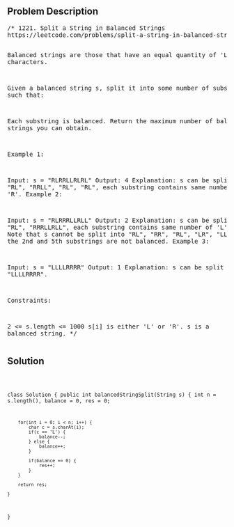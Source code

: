 <!--
<style>
  body { font-family: Arial, sans-serif; }
  .container { max-width: 100%; margin: auto; padding: 20px; }
  .comment-block { background-color: #f9f9f9; padding: 10px; border-left: 5px solid #ccc; max-width: 50%; margin: auto; word-wrap: break-word; white-space: pre-wrap; }
  .code-block { background-color: #f4f4f4; padding: 10px; border: 1px solid #ddd; }
</style>
-->

<div class='container'>
<h2>Problem Description</h2>
<div class='comment-block'>
<pre>
/* 1221. Split a String in Balanced Strings
https://leetcode.com/problems/split-a-string-in-balanced-strings/

Balanced strings are those that have an equal quantity of 'L' and 'R' characters.

Given a balanced string s, split it into some number of substrings such that:

Each substring is balanced.
Return the maximum number of balanced strings you can obtain.

 

Example 1:

Input: s = "RLRRLLRLRL"
Output: 4
Explanation: s can be split into "RL", "RRLL", "RL", "RL", each substring contains 
same number of 'L' and 'R'.
Example 2:

Input: s = "RLRRRLLRLL"
Output: 2
Explanation: s can be split into "RL", "RRRLLRLL", each substring contains same 
number of 'L' and 'R'.
Note that s cannot be split into "RL", "RR", "RL", "LR", "LL", because the 2nd 
and 5th substrings are not balanced.
Example 3:

Input: s = "LLLLRRRR"
Output: 1
Explanation: s can be split into "LLLLRRRR".
 

Constraints:

2 <= s.length <= 1000
s[i] is either 'L' or 'R'.
s is a balanced string.
*/
</pre>
</div>

<h2>Solution</h2>
<div class='code-block'>
<pre><code class='language-java'>

class Solution {
    public int balancedStringSplit(String s) {
        int n = s.length(), balance = 0, res = 0;

        for(int i = 0; i < n; i++) {
            char c = s.charAt(i);
            if(c == 'L') {
                balance--;
            } else {
                balance++;
            }

            if(balance == 0) {
                res++;
            }
        }

        return res;
        
    }
}</code></pre>
</div>
</div>
